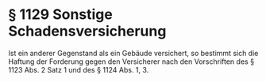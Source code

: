 # § 1129 Sonstige Schadensversicherung
Ist ein anderer Gegenstand als ein Gebäude versichert, so bestimmt sich die Haftung der Forderung gegen den Versicherer nach den Vorschriften des § 1123 Abs. 2 Satz 1 und des § 1124 Abs. 1, 3.